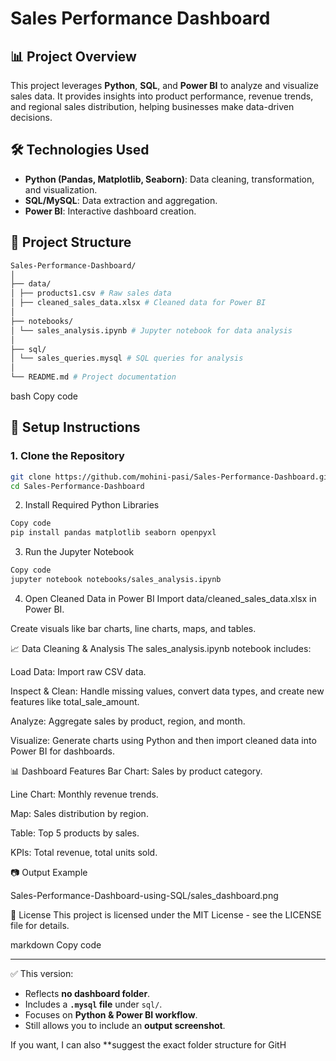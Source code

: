 # Sales Performance Dashboard

## 📊 Project Overview

This project leverages **Python**, **SQL**, and **Power BI** to analyze and visualize sales data. It provides insights into product performance, revenue trends, and regional sales distribution, helping businesses make data-driven decisions.

## 🛠️ Technologies Used

- **Python (Pandas, Matplotlib, Seaborn)**: Data cleaning, transformation, and visualization.
- **SQL/MySQL**: Data extraction and aggregation.
- **Power BI**: Interactive dashboard creation.

## 📁 Project Structure
```bash
Sales-Performance-Dashboard/
│
├── data/
│ ├── products1.csv # Raw sales data
│ ├── cleaned_sales_data.xlsx # Cleaned data for Power BI
│
├── notebooks/
│ └── sales_analysis.ipynb # Jupyter notebook for data analysis
│
├── sql/
│ └── sales_queries.mysql # SQL queries for analysis
│
└── README.md # Project documentation
```
bash
Copy code

## 🚀 Setup Instructions

### 1. Clone the Repository

```bash
git clone https://github.com/mohini-pasi/Sales-Performance-Dashboard.git
cd Sales-Performance-Dashboard
```
2. Install Required Python Libraries
```bash
Copy code
pip install pandas matplotlib seaborn openpyxl
```
3. Run the Jupyter Notebook
```bash
Copy code
jupyter notebook notebooks/sales_analysis.ipynb
```
4. Open Cleaned Data in Power BI
Import data/cleaned_sales_data.xlsx in Power BI.

Create visuals like bar charts, line charts, maps, and tables.

📈 Data Cleaning & Analysis
The sales_analysis.ipynb notebook includes:

Load Data: Import raw CSV data.

Inspect & Clean: Handle missing values, convert data types, and create new features like total_sale_amount.

Analyze: Aggregate sales by product, region, and month.

Visualize: Generate charts using Python and then import cleaned data into Power BI for dashboards.

📊 Dashboard Features
Bar Chart: Sales by product category.

Line Chart: Monthly revenue trends.

Map: Sales distribution by region.

Table: Top 5 products by sales.

KPIs: Total revenue, total units sold.

📷 Output Example

Sales-Performance-Dashboard-using-SQL/sales_dashboard.png


📄 License
This project is licensed under the MIT License - see the LICENSE file for details.


markdown
Copy code

---

✅ This version:

- Reflects **no dashboard folder**.
- Includes a **`.mysql` file** under `sql/`.
- Focuses on **Python & Power BI workflow**.
- Still allows you to include an **output screenshot**.  

If you want, I can also **suggest the exact folder structure for GitH
